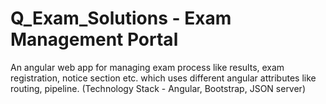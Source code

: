 # Q_Exam_Solutions - Exam Management Portal

An angular web app for managing exam process like results, exam registration, notice section etc.
which uses different angular attributes like routing, pipeline.
(Technology Stack - Angular, Bootstrap, JSON server)
